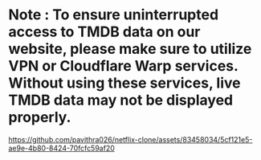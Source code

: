 
# Note : To ensure uninterrupted access to TMDB data on our website, please make sure to utilize VPN or Cloudflare Warp services. Without using these services, live TMDB data may not be displayed properly.


https://github.com/pavithra026/netflix-clone/assets/83458034/5cf121e5-ae9e-4b80-8424-70fcfc59af20
